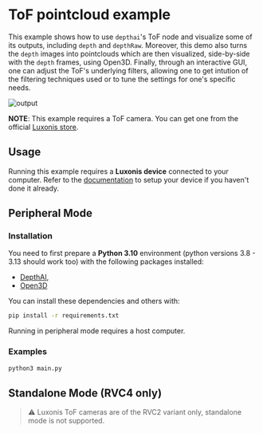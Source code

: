 # ToF pointcloud example

This example shows how to use `depthai`'s ToF node and visualize some of its outputs, including `depth` and `depthRaw`.
Moreover, this demo also turns the `depth` images into pointclouds which are then visualized, side-by-side with the `depth` frames, using Open3D.
Finally, through an interactive GUI, one can adjust the ToF's underlying filters, allowing one to get intution of the filtering techniques used or to tune the settings for one's specific needs.

![output](https://github.com/user-attachments/assets/ab978162-cb00-4f95-89b1-f7b06c60fe7c)

**NOTE**: This example requires a ToF camera. You can get one from the official [Luxonis store](https://shop.luxonis.com/products/oak-d-sr-poe).

## Usage

Running this example requires a **Luxonis device** connected to your computer. Refer to the [documentation](https://docs.luxonis.com/software-v3/) to setup your device if you haven't done it already.

## Peripheral Mode

### Installation

You need to first prepare a **Python 3.10** environment (python versions 3.8 - 3.13 should work too) with the following packages installed:

- [DepthAI](https://pypi.org/project/depthai/),
- [Open3D](https://pypi.org/project/open3d/)

You can install these dependencies and others with:

```bash
pip install -r requirements.txt
```

Running in peripheral mode requires a host computer.

### Examples

```bash
python3 main.py
```

## Standalone Mode (RVC4 only)

> ⚠️ Luxonis ToF cameras are of the RVC2 variant only, standalone mode is not supported.
